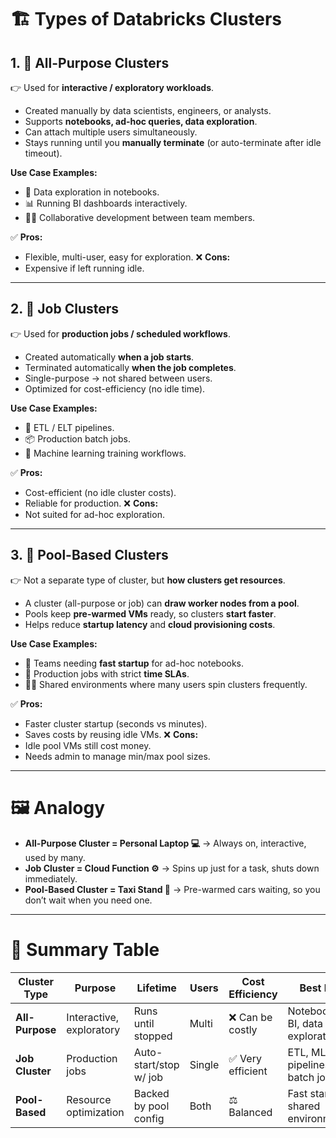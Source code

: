 # 🏗️ **Types of Databricks Clusters**

## 1. 🔹 **All-Purpose Clusters**

👉 Used for **interactive / exploratory workloads**.

* Created manually by data scientists, engineers, or analysts.
* Supports **notebooks, ad-hoc queries, data exploration**.
* Can attach multiple users simultaneously.
* Stays running until you **manually terminate** (or auto-terminate after idle timeout).

**Use Case Examples:**

* 🧪 Data exploration in notebooks.
* 📊 Running BI dashboards interactively.
* 👨‍💻 Collaborative development between team members.

✅ **Pros:**

* Flexible, multi-user, easy for exploration.
  ❌ **Cons:**
* Expensive if left running idle.

---

## 2. 🔹 **Job Clusters**

👉 Used for **production jobs / scheduled workflows**.

* Created automatically **when a job starts**.
* Terminated automatically **when the job completes**.
* Single-purpose → not shared between users.
* Optimized for cost-efficiency (no idle time).

**Use Case Examples:**

* 🔄 ETL / ELT pipelines.
* 📦 Production batch jobs.
* 🤖 Machine learning training workflows.

✅ **Pros:**

* Cost-efficient (no idle cluster costs).
* Reliable for production.
  ❌ **Cons:**
* Not suited for ad-hoc exploration.

---

## 3. 🔹 **Pool-Based Clusters**

👉 Not a separate type of cluster, but **how clusters get resources**.

* A cluster (all-purpose or job) can **draw worker nodes from a pool**.
* Pools keep **pre-warmed VMs** ready, so clusters **start faster**.
* Helps reduce **startup latency** and **cloud provisioning costs**.

**Use Case Examples:**

* 🧪 Teams needing **fast startup** for ad-hoc notebooks.
* 🔄 Production jobs with strict **time SLAs**.
* 👩‍💻 Shared environments where many users spin clusters frequently.

✅ **Pros:**

* Faster cluster startup (seconds vs minutes).
* Saves costs by reusing idle VMs.
  ❌ **Cons:**
* Idle pool VMs still cost money.
* Needs admin to manage min/max pool sizes.

---

# 🖼️ **Analogy**

* **All-Purpose Cluster = Personal Laptop 💻** → Always on, interactive, used by many.
* **Job Cluster = Cloud Function ⚙️** → Spins up just for a task, shuts down immediately.
* **Pool-Based Cluster = Taxi Stand 🚖** → Pre-warmed cars waiting, so you don’t wait when you need one.

---

# 📌 **Summary Table**

| Cluster Type    | Purpose                  | Lifetime               | Users  | Cost Efficiency  | Best For                          |
| --------------- | ------------------------ | ---------------------- | ------ | ---------------- | --------------------------------- |
| **All-Purpose** | Interactive, exploratory | Runs until stopped     | Multi  | ❌ Can be costly  | Notebooks, BI, data exploration   |
| **Job Cluster** | Production jobs          | Auto-start/stop w/ job | Single | ✅ Very efficient | ETL, ML pipelines, batch jobs     |
| **Pool-Based**  | Resource optimization    | Backed by pool config  | Both   | ⚖️ Balanced      | Fast startup, shared environments |
